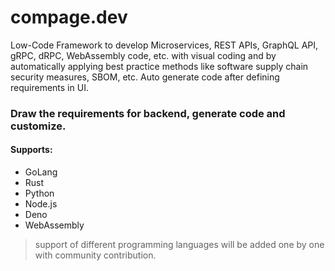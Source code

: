 # compage.dev
Low-Code Framework to develop Microservices, REST APIs, GraphQL API, gRPC, dRPC, WebAssembly code, etc. with visual coding and by automatically applying best practice methods like software supply chain security measures, SBOM, etc. Auto generate code after defining requirements in UI. 

### Draw the requirements for backend, generate code and customize. 

#### Supports:
- GoLang
- Rust
- Python
- Node.js
- Deno
- WebAssembly
> support of different programming languages will be added one by one with community contribution.
